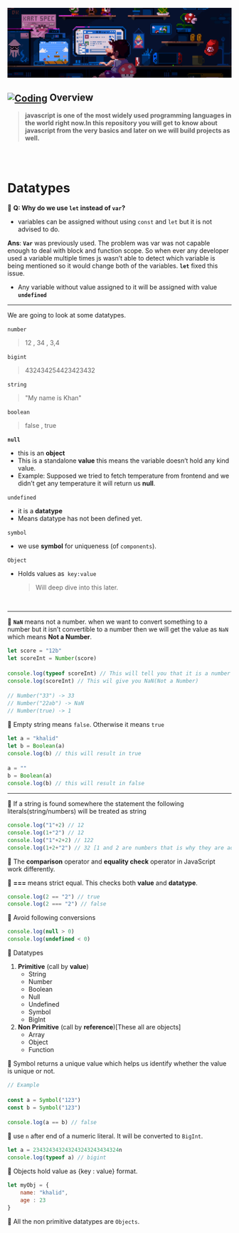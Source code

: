 ![](https://raw.githubusercontent.com/khalid586/khalid586/main/assets/banner%20gif.gif)

## [<img align = "center" alt="Coding" width="54px" height = "36px" src="https://cdn.dribbble.com/users/1138721/screenshots/10809828/media/478d32b2e65c8c3194b7f2154e179231.gif">]() Overview
> **javascript is one of the most widely used programming languages in the world right now.In this repository you will get to know about javascript from the very basics and later on we will build projects as well.**

<br><br>

# Datatypes

📌 **Q: Why do we use `let` instead of `var`?**

- variables can be assigned without using `const` and `let` but it is not advised to do.

**Ans**: **`Var`** was previously used. The problem was var was not capable enough to deal with block and function scope. So when ever any developer used a variable multiple times js wasn’t able to detect which variable is being mentioned so it would change both of the variables. **`let`** fixed this issue.

- Any variable without value assigned to it will be assigned with value **`undefined`**
</aside>

---

We are going to look at some datatypes.

 `number`
 > 12 , 34 , 3,4

`bigint`
> 432434254423423432

`string`
> "My name is Khan"

`boolean`
> false , true


**`null`** 

- this is an **object**
- This is a standalone **value** this means the variable doesn’t hold any kind value.
- Example: Supposed we tried to fetch temperature from frontend and we didn’t get any temperature it will return us **null**.

`undefined` 
- it is a **datatype**
- Means datatype has not been defined yet.

`symbol`
- we use **symbol** for uniqueness (of `components`).

`Object`
- Holds values as` key:value`
  > Will deep dive into this later.

<br>

---


📌 **`NaN`** means not a number. when we want to convert something  to a number but it isn’t convertible to a number then we will get the value as `NaN` which means **Not a Number**.

```jsx
let score = "12b"
let scoreInt = Number(score)

console.log(typeof scoreInt) // This will tell you that it is a number
console.log(scoreInt) // This wil give you NaN(Not a Number)

// Number("33") -> 33
// Number("22ab") -> NaN
// Number(true) -> 1
```

📌 Empty string means `false`. Otherwise it means `true`

```jsx
let a = "khalid"
let b = Boolean(a)
console.log(b) // this will result in true

a = ""
b = Boolean(a)
console.log(b) // this will result in false 
```

---

📌 If a string is found somewhere the statement the following literals(string/numbers) will be treated as string

```jsx
console.log("1"+2) // 12
console.log(1+"2") // 12
console.log("1"+2+2) // 122
console.log(1+2+"2") // 32 [1 and 2 are numbers that is why they are added the moment we add them to "2" , 3 (1+2) also becomes a string. ]
```

📌 The **comparison** operator and **equality check** operator in JavaScript work differently.


📌 
**===** means strict equal. This checks both **value** and **datatype**.

```jsx
console.log(2 == "2") // true
console.log(2 === "2") // false
```

📌 Avoid following conversions

```jsx
console.log(null > 0)
console.log(undefined < 0)
```


📌 Datatypes

1. **Primitive** (call by **value**)
    - String
    - Number
    - Boolean
    - Null
    - Undefined
    - Symbol
    - BigInt
2. **Non Primitive** (call by **reference**)[These all are objects]
    - Array
    - Object
    - Function
</aside>

<aside>
📌 Symbol returns a unique value which helps us identify whether the value is unique or not.

```jsx
// Example

const a = Symbol("123")
const b = Symbol("123")

console.log(a == b) // false
```

📌 use `n` after end of a numeric literal. It will be converted to `BigInt`.

```jsx
let a = 234324343243243243243434324n
console.log(typeof a) // bigint
```

</aside>

<aside>
📌 Objects hold value as {key : value} format.

```jsx
let myObj = {
	name: "khalid",
	age : 23
}
```

📌 All the non primitive datatypes are `Objects`.









<!-- Things I need to include
1. Repositories 
2. preli result 
3. update all the 2x with 3x
4. Correct "About me" & "connect me" section 

testing new branch
 -->
